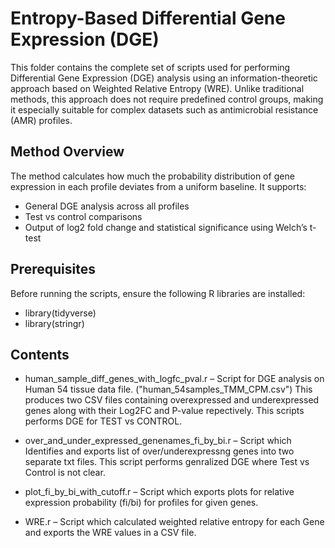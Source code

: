 # Entropy-Based Differential Gene Expression (DGE)
This folder contains the complete set of scripts used for performing Differential Gene Expression (DGE) analysis using an information-theoretic approach based on Weighted Relative Entropy (WRE). Unlike traditional methods, this approach does not require predefined control groups, making it especially suitable for complex datasets such as antimicrobial resistance (AMR) profiles.

## Method Overview
The method calculates how much the probability distribution of gene expression in each profile deviates from a uniform baseline. It supports:
- General DGE analysis across all profiles
- Test vs control comparisons 
- Output of log2 fold change and statistical significance using Welch’s t-test

## Prerequisites
Before running the scripts, ensure the following R libraries are installed:
- library(tidyverse)
- library(stringr)

## Contents
- human_sample_diff_genes_with_logfc_pval.r – Script for DGE analysis on Human 54 tissue data file. ("human_54samples_TMM_CPM.csv") This produces two CSV files containing overexpressed and underexpressed genes along with their Log2FC and P-value repectively. This scripts performs DGE for TEST vs CONTROL.

- over_and_under_expressed_genenames_fi_by_bi.r – Script which Identifies and exports list of over/underexpressng genes into two separate txt files. This script performs genralized DGE where Test vs Control is not clear.

- plot_fi_by_bi_with_cutoff.r – Script which exports plots for relative expression probability (fi/bi) for profiles for given genes.

- WRE.r – Script which calculated weighted relative entropy for each Gene and exports the WRE values in a CSV file.

